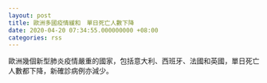 ```yaml
---
layout: post
title: 歐洲多國疫情緩和　單日死亡人數下降
date: 2020-04-20 07:34:55.000000000 +08:00
categories: rss
---
```


歐洲幾個新型肺炎疫情嚴重的國家，包括意大利、西班牙、法國和英國，單日死亡人數都下降，新確診病例亦減少。
